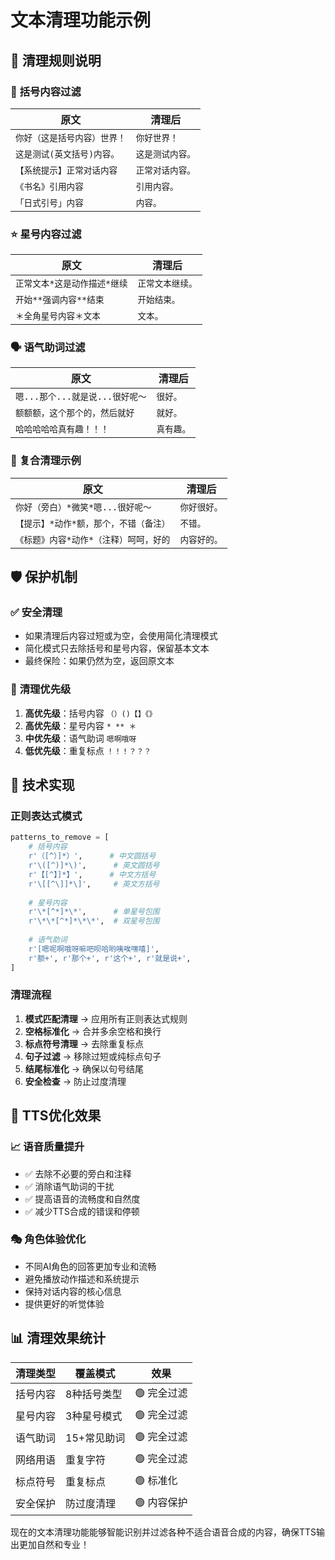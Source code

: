 # 文本清理功能示例

## 🧹 清理规则说明

### 📝 **括号内容过滤**
| 原文 | 清理后 |
|------|--------|
| `你好（这是括号内容）世界！` | `你好世界！` |
| `这是测试(英文括号)内容。` | `这是测试内容。` |
| `【系统提示】正常对话内容` | `正常对话内容。` |
| `《书名》引用内容` | `引用内容。` |
| `「日式引号」内容` | `内容。` |

### ⭐ **星号内容过滤**
| 原文 | 清理后 |
|------|--------|
| `正常文本*这是动作描述*继续` | `正常文本继续。` |
| `开始**强调内容**结束` | `开始结束。` |
| `＊全角星号内容＊文本` | `文本。` |

### 🗣️ **语气助词过滤**
| 原文 | 清理后 |
|------|--------|
| `嗯...那个...就是说...很好呢～` | `很好。` |
| `额额额，这个那个的，然后就好` | `就好。` |
| `哈哈哈哈哈真有趣！！！` | `真有趣。` |

### 🔄 **复合清理示例**
| 原文 | 清理后 |
|------|--------|
| `你好（旁白）*微笑*嗯...很好呢～` | `你好很好。` |
| `【提示】*动作*额，那个，不错（备注）` | `不错。` |
| `《标题》内容*动作*（注释）呵呵，好的` | `内容好的。` |

## 🛡️ **保护机制**

### ✅ **安全清理**
- 如果清理后内容过短或为空，会使用简化清理模式
- 简化模式只去除括号和星号内容，保留基本文本
- 最终保险：如果仍然为空，返回原文本

### 🎯 **清理优先级**
1. **高优先级**：括号内容 `（）()【】《》`
2. **高优先级**：星号内容 `* ** ＊`
3. **中优先级**：语气助词 `嗯啊哦呀`
4. **低优先级**：重复标点 `！！！？？？`

## 🔧 **技术实现**

### 正则表达式模式
```python
patterns_to_remove = [
    # 括号内容
    r'（[^）]*）',      # 中文圆括号
    r'\([^)]*\)',      # 英文圆括号
    r'【[^】]*】',      # 中文方括号
    r'\[[^\]]*\]',     # 英文方括号
    
    # 星号内容
    r'\*[^*]*\*',      # 单星号包围
    r'\*\*[^*]*\*\*',  # 双星号包围
    
    # 语气助词
    r'[嗯呢啊哦呀嘛吧呗哈哟咦唉嘿嘻]',
    r'额+', r'那个+', r'这个+', r'就是说+',
]
```

### 清理流程
1. **模式匹配清理** → 应用所有正则表达式规则
2. **空格标准化** → 合并多余空格和换行
3. **标点符号清理** → 去除重复标点
4. **句子过滤** → 移除过短或纯标点句子
5. **结尾标准化** → 确保以句号结尾
6. **安全检查** → 防止过度清理

## 🎵 **TTS优化效果**

### 📈 **语音质量提升**
- ✅ 去除不必要的旁白和注释
- ✅ 消除语气助词的干扰
- ✅ 提高语音的流畅度和自然度
- ✅ 减少TTS合成的错误和停顿

### 🎭 **角色体验优化**
- 不同AI角色的回答更加专业和流畅
- 避免播放动作描述和系统提示
- 保持对话内容的核心信息
- 提供更好的听觉体验

## 📊 **清理效果统计**

| 清理类型 | 覆盖模式 | 效果 |
|----------|----------|------|
| 括号内容 | 8种括号类型 | 🟢 完全过滤 |
| 星号内容 | 3种星号模式 | 🟢 完全过滤 |
| 语气助词 | 15+常见助词 | 🟢 完全过滤 |
| 网络用语 | 重复字符 | 🟢 完全过滤 |
| 标点符号 | 重复标点 | 🟢 标准化 |
| 安全保护 | 防过度清理 | 🟢 内容保护 |

现在的文本清理功能能够智能识别并过滤各种不适合语音合成的内容，确保TTS输出更加自然和专业！
